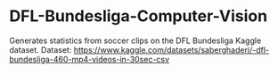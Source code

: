 # DFL-Bundesliga-Computer-Vision
Generates statistics from soccer clips on the DFL Bundesliga Kaggle dataset. 
Dataset:  https://www.kaggle.com/datasets/saberghaderi/-dfl-bundesliga-460-mp4-videos-in-30sec-csv
